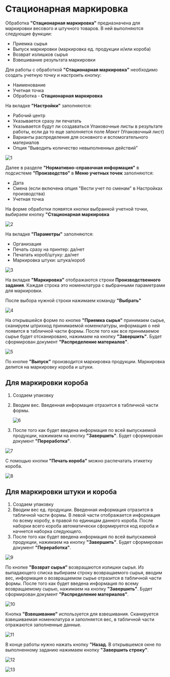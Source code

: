 # Стационарная маркировка

Обработка **"Стационарная маркировка"** предназначена для маркировки весового и штучного товаров. В ней выполняются следующие функции:

- Приемка сырья
- Выпуск маркировки (маркировка ед. продукции и/или короба)
- Возврат излишков сырья
- Взвешивание результата маркировки

Для работы с обработкой **"Стационарная маркировка"** необходимо создать учетную точку и настроить кнопку:

- Наименование
- Учетная точка
- Обработка - **Стационарная маркировка**

На вкладке **"Настройки"** заполняются:

- Рабочий центр
- Указывается сразу ли печатать
- Указывается будут ли создаваться Упаковочные листы в результате работы, если да то еще заполняется поле *Макет* (Упаковочный лист)
- Варианты распределения для основного и вспомогательного материалов
- Опция "Выводить количество невыполненных действий"

![1](StacMark.assets/1.png)

Далее в разделе **"Нормативно-справочная информация"** в подсистеме **"Производство"** в **Меню учетных точек** заполняются:

- Дата
- Смена (если включена опция "Вести учет по сменам" в Настройках производства)
- Учетная точка

На форме обработки появятся кнопки выбранной учетной точки, выбираем кнопку **"Стационарная маркировка**

![2](StacMark.assets/2.png)

На вкладке **"Параметры"** заполняются:

- Организация
- Печать сразу на принтер: да/нет
- Печатать короб/штуку: да/нет
- Маркировка штуки: штука/короб

![3](StacMark.assets/3.png)

На вкладке **"Маркировка"** отображаются строки **Производственного задания**. Каждая строка это номенклатура с выбранными параметрами для маркировки.

После выбора нужной строки нажимаем команду **"Выбрать"**

![4](StacMark.assets/4.png)

На открывшейся форме по кнопке **"Приемка сырья"** принимаем сырье, сканируем штрихкод принимаемой номенклатуры, информация о ней появится в табличной части формы. После того как все принимаемое сырье будет отсканировано, нажимаем на кнопку **"Завершить"**. Будет сформирован документ **"Распределение материалов"**.

![5](StacMark.assets/5.png)

По кнопке **"Выпуск"** производится маркировка продукции. Маркировка делится на маркировку короба и штуки.

## Для маркировки короба

1. Создаем упаковку
2. Вводим вес. Введенная информация отразится в табличной части формы.

    ![6](StacMark.assets/6.png)

3. После того как будет введена информация по всей выпускаемой продукции, нажимаем на кнопку **"Завершить"**. Будет сформирован документ **"Переработка"**.

![7](StacMark.assets/7.png)

С помощью кнопки **"Печать короба"** можно распечатать этикетку короба.

![8](StacMark.assets/8.png)

## Для маркировки штуки и короба

1. Создаем упаковку
2. Вводим вес ед. продукции. Введенная информация отразится в табличной части формы. В левой части отображается информация по всему коробу, в правой по единицам данного короба. После наборки всего короба автоматически сформируется код короба и начнется наборка следующего.
3. После того как будет введена информация по всей выпускаемой продукции, нажимаем на кнопку **"Завершить"**. Будет сформирован документ **"Переработка"**.

![9](StacMark.assets/9.png)

По кнопке **"Возврат сырья"** возвращаются излишки сырья.
Из выпадающего списка выбираем строку возвращаемого сырья, вводим вес, информация о возвращаемом сырье отразится в табличной части формы. После того как будет введена информация по всему возвращаемому сырью, нажимаем на кнопку **"Завершить"**. Будет сформирован документ **"Распределение материалов"**.

![10](StacMark.assets/10.png)

Кнопка **"Взвешивание"** используется для взвешивания. Сканируется взвешиваемая номенклатура и заполняется вес, в табличной части отражаются заполненные данные.

![11](StacMark.assets/11.png)

В конце работы нужно нажать кнопку **"Назад**. В открывшемся окне по выполненному заданию нажимаем кнопку **"Завершить строку"**.

![12](StacMark.assets/12.png)

![13](StacMark.assets/13.png)
